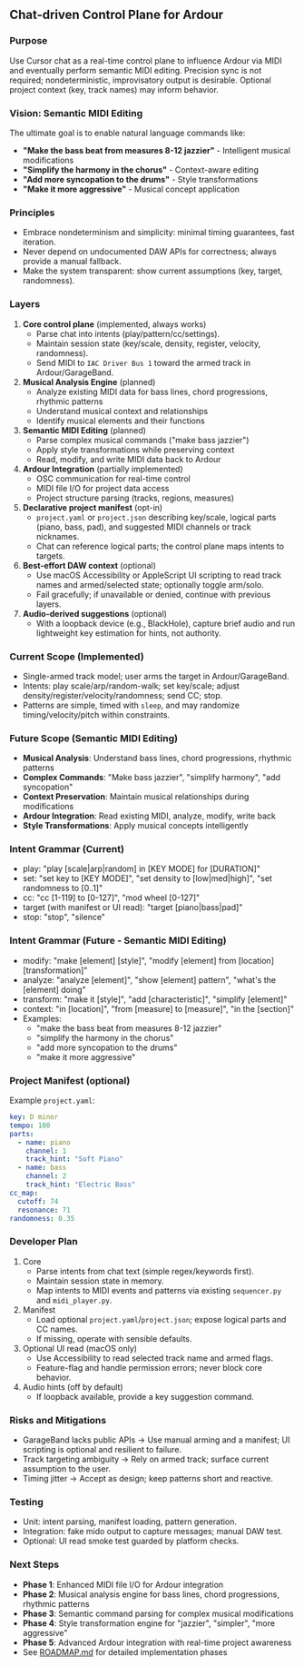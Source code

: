 ## Chat-driven Control Plane for Ardour

### Purpose
Use Cursor chat as a real-time control plane to influence Ardour via MIDI and eventually perform semantic MIDI editing. Precision sync is not required; nondeterministic, improvisatory output is desirable. Optional project context (key, track names) may inform behavior.

### Vision: Semantic MIDI Editing
The ultimate goal is to enable natural language commands like:
- **"Make the bass beat from measures 8-12 jazzier"** - Intelligent musical modifications
- **"Simplify the harmony in the chorus"** - Context-aware editing
- **"Add more syncopation to the drums"** - Style transformations
- **"Make it more aggressive"** - Musical concept application

### Principles
- Embrace nondeterminism and simplicity: minimal timing guarantees, fast iteration.
- Never depend on undocumented DAW APIs for correctness; always provide a manual fallback.
- Make the system transparent: show current assumptions (key, target, randomness).

### Layers
1. **Core control plane** (implemented, always works)
   - Parse chat into intents (play/pattern/cc/settings).
   - Maintain session state (key/scale, density, register, velocity, randomness).
   - Send MIDI to `IAC Driver Bus 1` toward the armed track in Ardour/GarageBand.
2. **Musical Analysis Engine** (planned)
   - Analyze existing MIDI data for bass lines, chord progressions, rhythmic patterns
   - Understand musical context and relationships
   - Identify musical elements and their functions
3. **Semantic MIDI Editing** (planned)
   - Parse complex musical commands ("make bass jazzier")
   - Apply style transformations while preserving context
   - Read, modify, and write MIDI data back to Ardour
4. **Ardour Integration** (partially implemented)
   - OSC communication for real-time control
   - MIDI file I/O for project data access
   - Project structure parsing (tracks, regions, measures)
5. **Declarative project manifest** (opt-in)
   - `project.yaml` or `project.json` describing key/scale, logical parts (piano, bass, pad), and suggested MIDI channels or track nicknames.
   - Chat can reference logical parts; the control plane maps intents to targets.
6. **Best-effort DAW context** (optional)
   - Use macOS Accessibility or AppleScript UI scripting to read track names and armed/selected state; optionally toggle arm/solo.
   - Fail gracefully; if unavailable or denied, continue with previous layers.
7. **Audio-derived suggestions** (optional)
   - With a loopback device (e.g., BlackHole), capture brief audio and run lightweight key estimation for hints, not authority.

### Current Scope (Implemented)
- Single-armed track model; user arms the target in Ardour/GarageBand.
- Intents: play scale/arp/random-walk; set key/scale; adjust density/register/velocity/randomness; send CC; stop.
- Patterns are simple, timed with `sleep`, and may randomize timing/velocity/pitch within constraints.

### Future Scope (Semantic MIDI Editing)
- **Musical Analysis**: Understand bass lines, chord progressions, rhythmic patterns
- **Complex Commands**: "Make bass jazzier", "simplify harmony", "add syncopation"
- **Context Preservation**: Maintain musical relationships during modifications
- **Ardour Integration**: Read existing MIDI, analyze, modify, write back
- **Style Transformations**: Apply musical concepts intelligently

### Intent Grammar (Current)
- play: "play [scale|arp|random] in [KEY MODE] for [DURATION]"
- set: "set key to [KEY MODE]", "set density to [low|med|high]", "set randomness to [0..1]"
- cc: "cc [1-119] to [0-127]", "mod wheel [0-127]"
- target (with manifest or UI read): "target [piano|bass|pad]"
- stop: "stop", "silence"

### Intent Grammar (Future - Semantic MIDI Editing)
- modify: "make [element] [style]", "modify [element] from [location] [transformation]"
- analyze: "analyze [element]", "show [element] pattern", "what's the [element] doing"
- transform: "make it [style]", "add [characteristic]", "simplify [element]"
- context: "in [location]", "from [measure] to [measure]", "in the [section]"
- Examples:
  - "make the bass beat from measures 8-12 jazzier"
  - "simplify the harmony in the chorus"
  - "add more syncopation to the drums"
  - "make it more aggressive"

### Project Manifest (optional)
Example `project.yaml`:
```yaml
key: D minor
tempo: 100
parts:
  - name: piano
    channel: 1
    track_hint: "Soft Piano"
  - name: bass
    channel: 2
    track_hint: "Electric Bass"
cc_map:
  cutoff: 74
  resonance: 71
randomness: 0.35
```

### Developer Plan
1. Core
   - Parse intents from chat text (simple regex/keywords first).
   - Maintain session state in memory.
   - Map intents to MIDI events and patterns via existing `sequencer.py` and `midi_player.py`.
2. Manifest
   - Load optional `project.yaml`/`project.json`; expose logical parts and CC names.
   - If missing, operate with sensible defaults.
3. Optional UI read (macOS only)
   - Use Accessibility to read selected track name and armed flags.
   - Feature-flag and handle permission errors; never block core behavior.
4. Audio hints (off by default)
   - If loopback available, provide a key suggestion command.

### Risks and Mitigations
- GarageBand lacks public APIs → Use manual arming and a manifest; UI scripting is optional and resilient to failure.
- Track targeting ambiguity → Rely on armed track; surface current assumption to the user.
- Timing jitter → Accept as design; keep patterns short and reactive.

### Testing
- Unit: intent parsing, manifest loading, pattern generation.
- Integration: fake mido output to capture messages; manual DAW test.
- Optional: UI read smoke test guarded by platform checks.

### Next Steps
- **Phase 1**: Enhanced MIDI file I/O for Ardour integration
- **Phase 2**: Musical analysis engine for bass lines, chord progressions, rhythmic patterns
- **Phase 3**: Semantic command parsing for complex musical modifications
- **Phase 4**: Style transformation engine for "jazzier", "simpler", "more aggressive"
- **Phase 5**: Advanced Ardour integration with real-time project awareness
- See [ROADMAP.md](../ROADMAP.md) for detailed implementation phases


